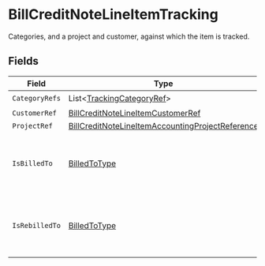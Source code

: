 # BillCreditNoteLineItemTracking

Categories, and a project and customer, against which the item is tracked.


## Fields

| Field                                                                                                                           | Type                                                                                                                            | Required                                                                                                                        | Description                                                                                                                     |
| ------------------------------------------------------------------------------------------------------------------------------- | ------------------------------------------------------------------------------------------------------------------------------- | ------------------------------------------------------------------------------------------------------------------------------- | ------------------------------------------------------------------------------------------------------------------------------- |
| `CategoryRefs`                                                                                                                  | List<[TrackingCategoryRef](../../Models/Components/TrackingCategoryRef.md)>                                                     | :heavy_check_mark:                                                                                                              | N/A                                                                                                                             |
| `CustomerRef`                                                                                                                   | [BillCreditNoteLineItemCustomerRef](../../Models/Components/BillCreditNoteLineItemCustomerRef.md)                               | :heavy_minus_sign:                                                                                                              | N/A                                                                                                                             |
| `ProjectRef`                                                                                                                    | [BillCreditNoteLineItemAccountingProjectReference](../../Models/Components/BillCreditNoteLineItemAccountingProjectReference.md) | :heavy_minus_sign:                                                                                                              | N/A                                                                                                                             |
| `IsBilledTo`                                                                                                                    | [BilledToType](../../Models/Components/BilledToType.md)                                                                         | :heavy_check_mark:                                                                                                              | Defines if the invoice or credit note is billed/rebilled to a project or customer.                                              |
| `IsRebilledTo`                                                                                                                  | [BilledToType](../../Models/Components/BilledToType.md)                                                                         | :heavy_check_mark:                                                                                                              | Defines if the invoice or credit note is billed/rebilled to a project or customer.                                              |